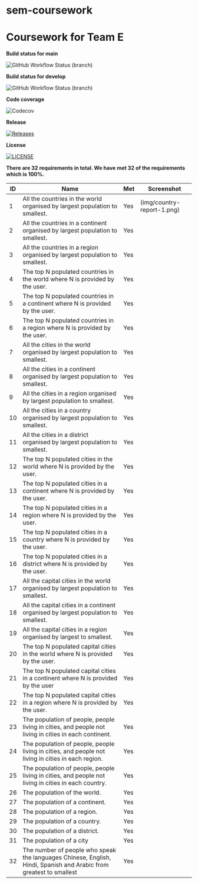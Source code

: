 # sem-coursework
# Coursework for Team E

**Build status for main**

![GitHub Workflow Status (branch)](https://img.shields.io/github/actions/workflow/status/joerob25/sem-coursework-be/CI-Unit-Test.yml?branch=main&style=flat-square)<branch>

**Build status for develop**

![GitHub Workflow Status (branch)](https://img.shields.io/github/actions/workflow/status/joerob25/sem-coursework-be/CI-Unit-Test.yml?branch=develop&style=flat-square)<branch>

**Code coverage**

![Codecov](https://img.shields.io/codecov/c/github/joerob25/main)

**Release**

[![Releases](https://img.shields.io/github/release/joerob25/sem-coursework-be/all.svg?style=flat-square)](https://github.com/joerob25/sem-coursework-be/releases)

**License**

[![LICENSE](https://img.shields.io/github/license/joerob25/sem-coursework-be.svg?style=flat-square)](https://github.com/joerob25/sem-coursework-be/blob/master/LICENSE)

**There are 32 requirements in total. We have met 32 of the requirements which is 100%.**

| ID  | Name                                                                                                               | Met | Screenshot |
|-----|--------------------------------------------------------------------------------------------------------------------|-----|------------|
| 1   | All the countries in the world organised by largest population to smallest.                                        | Yes | (img/country-report-1.png)         |
| 2   | All the countries in a continent organised by largest population to smallest.                                      | Yes |            |
| 3   | All the countries in a region organised by largest population to smallest.                                         | Yes |            |
| 4   | The top N populated countries in the world where N is provided by the user.                                        | Yes |            |
| 5   | The top N populated countries in a continent where N is provided by the user.                                      | Yes |            |
| 6   | The top N populated countries in a region where N is provided by the user.                                         | Yes |            |
| 7   | All the cities in the world organised by largest population to smallest.                                           | Yes |            |
| 8   | All the cities in a continent organised by largest population to smallest.                                         | Yes |            |
| 9   | All the cities in a region organised by largest population to smallest.                                            | Yes |            |
| 10  | All the cities in a country organised by largest population to smallest.                                           | Yes |            |
| 11  | All the cities in a district organised by largest population to smallest.                                          | Yes |            |
| 12  | The top N populated cities in the world where N is provided by the user.                                           | Yes |            |
| 13  | The top N populated cities in a continent where N is provided by the user.                                         | Yes |            |
| 14  | The top N populated cities in a region where N is provided by the user.                                            | Yes |            |
| 15  | The top N populated cities in a country where N is provided by the user.                                           | Yes |            |
| 16  | The top N populated cities in a district where N is provided by the user.                                          | Yes |            |
| 17  | All the capital cities in the world organised by largest population to smallest.                                   | Yes |            |
| 18  | All the capital cities in a continent organised by largest population to smallest.                                 | Yes |            |
| 19  | All the capital cities in a region organised by largest to smallest.                                               | Yes |            |
| 20  | The top N populated capital cities in the world where N is provided by the user.                                   | Yes |            |
| 21  | The top N populated capital cities in a continent where N is provided by the user                                  | Yes |            |
| 22  | The top N populated capital cities in a region where N is provided by the user.                                    | Yes |            |
| 23  | The population of people, people living in cities, and people not living in cities in each continent.              | Yes |            |
| 24  | The population of people, people living in cities, and people not living in cities in each region.                 | Yes |            |
| 25  | The population of people, people living in cities, and people not living in cities in each country.                | Yes |            |
| 26  | The population of the world.                                                                                       | Yes |            |
| 27  | The population of a continent.                                                                                     | Yes |            |
| 28  | The population of a region.                                                                                        | Yes |            |
| 29  | The population of a country.                                                                                       | Yes |            |
| 30  | The population of a district.                                                                                      | Yes |            |
| 31  | The population of a city                                                                                           | Yes |            |
| 32  | The number of people who speak the languages Chinese, English, Hindi, Spanish and Arabic from greatest to smallest | Yes |            |
